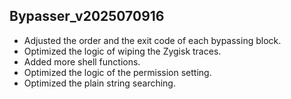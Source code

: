 ## Bypasser_v2025070916

- Adjusted the order and the exit code of each bypassing block. 
- Optimized the logic of wiping the Zygisk traces. 
- Added more shell functions. 
- Optimized the logic of the permission setting. 
- Optimized the plain string searching. 
